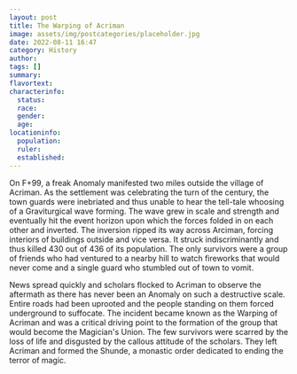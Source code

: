 ```yaml
---
layout: post
title: The Warping of Acriman
image: assets/img/postcategories/placeholder.jpg
date: 2022-08-11 16:47
category: History
author: 
tags: []
summary: 
flavortext: 
characterinfo:
  status: 
  race: 
  gender: 
  age: 
locationinfo:
  population: 
  ruler: 
  established: 
---
```


On F+99, a freak Anomaly manifested two miles outside the village of Acriman. As the settlement was celebrating the turn of the century, the town guards were inebriated and thus unable to hear the tell-tale whoosing of a Graviturgical wave forming. The wave grew in scale and strength and eventually hit the event horizon upon which the forces folded in on each other and inverted. The inversion ripped its way across Arciman, forcing interiors of buildings outside and vice versa. It struck indiscriminantly and thus killed 430 out of 436 of its population. The only survivors were a group of friends who had ventured to a nearby hill to watch fireworks that would never come and a single guard who stumbled out of town to vomit.

News spread quickly and scholars flocked to Acriman to observe the aftermath as there has never been an Anomaly on such a destructive scale. Entire roads had been uprooted and the people standing on them forced underground to suffocate. The incident became known as the Warping of Acriman and was a critical driving point to the formation of the group that would become the Magician's Union. The few survivors were scarred by the loss of life and disgusted by the callous attitude of the scholars. They left Acriman and formed the Shunde, a monastic order dedicated to ending the terror of magic.